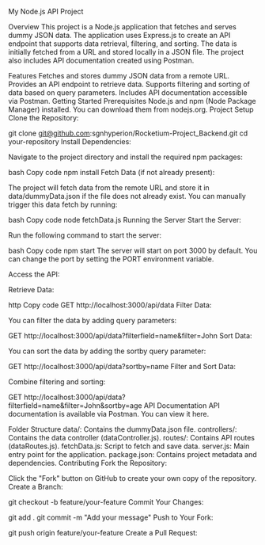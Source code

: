 My Node.js API Project

Overview
This project is a Node.js application that fetches and serves dummy JSON data. The application uses Express.js to create an API endpoint that supports data retrieval, filtering, and sorting. The data is initially fetched from a URL and stored locally in a JSON file. The project also includes API documentation created using Postman.

Features
Fetches and stores dummy JSON data from a remote URL.
Provides an API endpoint to retrieve data.
Supports filtering and sorting of data based on query parameters.
Includes API documentation accessible via Postman.
Getting Started
Prerequisites
Node.js and npm (Node Package Manager) installed. You can download them from nodejs.org.
Project Setup
Clone the Repository:

git clone git@github.com:sgnhyperion/Rocketium-Project_Backend.git
cd your-repository
Install Dependencies:

Navigate to the project directory and install the required npm packages:

bash
Copy code
npm install
Fetch Data (if not already present):

The project will fetch data from the remote URL and store it in data/dummyData.json if the file does not already exist. You can manually trigger this data fetch by running:

bash
Copy code
node fetchData.js
Running the Server
Start the Server:

Run the following command to start the server:

bash
Copy code
npm start
The server will start on port 3000 by default. You can change the port by setting the PORT environment variable.

Access the API:

Retrieve Data:

http
Copy code
GET http://localhost:3000/api/data
Filter Data:

You can filter the data by adding query parameters:

GET http://localhost:3000/api/data?filterfield=name&filter=John
Sort Data:

You can sort the data by adding the sortby query parameter:

GET http://localhost:3000/api/data?sortby=name
Filter and Sort Data:

Combine filtering and sorting:


GET http://localhost:3000/api/data?filterfield=name&filter=John&sortby=age
API Documentation
API documentation is available via Postman. You can view it here.

Folder Structure
data/: Contains the dummyData.json file.
controllers/: Contains the data controller (dataController.js).
routes/: Contains API routes (dataRoutes.js).
fetchData.js: Script to fetch and save data.
server.js: Main entry point for the application.
package.json: Contains project metadata and dependencies.
Contributing
Fork the Repository:

Click the "Fork" button on GitHub to create your own copy of the repository.
Create a Branch:


git checkout -b feature/your-feature
Commit Your Changes:


git add .
git commit -m "Add your message"
Push to Your Fork:

git push origin feature/your-feature
Create a Pull Request: